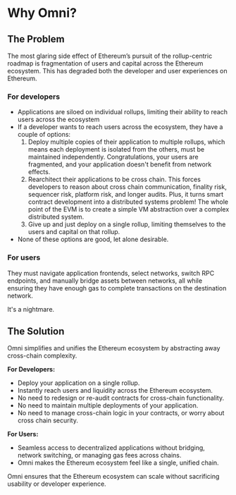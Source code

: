 # Why Omni?

## The Problem

The most glaring side effect of Ethereum’s pursuit of the rollup-centric roadmap is fragmentation of users and capital across the Ethereum ecosystem. This has degraded both the developer and user experiences on Ethereum.

### For developers

- Applications are siloed on individual rollups, limiting their ability to reach users across the ecosystem
- If a developer wants to reach users across the ecosystem, they have a couple of options:
    1. Deploy multiple copies of their application to multiple rollups, which means each deployment is isolated from the others, must be maintained independently. Congratulations, your users are fragmented, and your application doesn't benefit from network effects.
    2. Rearchitect their applications to be cross chain. This forces developers to reason about cross chain communication, finality risk, sequencer risk, platform risk, and longer audits. Plus, it turns smart contract development into a distributed systems problem! The whole point of the EVM is to create a simple VM abstraction over a complex distributed system.
    3. Give up and just deploy on a single rollup, limiting themselves to the users and capital on that rollup.
- None of these options are good, let alone desirable.

### For users

They must navigate application frontends, select networks, switch RPC endpoints, and manually bridge assets between networks, all while ensuring they have enough gas to complete transactions on the destination network.

It's a nightmare.

## The Solution

Omni simplifies and unifies the Ethereum ecosystem by abstracting away cross-chain complexity.

**For Developers:**

- Deploy your application on a single rollup.
- Instantly reach users and liquidity across the Ethereum ecosystem.
- No need to redesign or re-audit contracts for cross-chain functionality.
- No need to maintain multiple deployments of your application.
- No need to manage cross-chain logic in your contracts, or worry about cross chain security.

**For Users:**

- Seamless access to decentralized applications without bridging, network switching, or managing gas fees across chains.
- Omni makes the Ethereum ecosystem feel like a single, unified chain.

Omni ensures that the Ethereum ecosystem can scale without sacrificing usability or developer experience.
